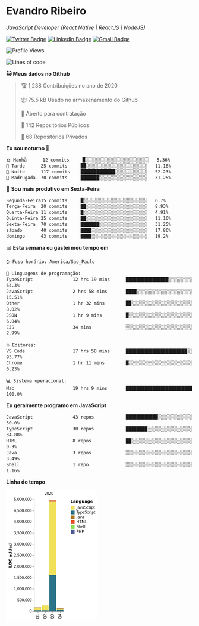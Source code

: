 # Evandro **Ribeiro**

*JavaScript Developer (React Native | ReactJS | NodeJS)*

[![Twitter Badge](https://img.shields.io/badge/-@ribeiroevandro-201B2D?style=flat-square&labelColor=201B2D&logo=twitter&logoColor=white&link=https://twitter.com/ribeiroevandro)](https://twitter.com/ribeiroevandro) 
[![Linkedin Badge](https://img.shields.io/badge/-Evandro%20Ribeiro-201B2D?style=flat-square&logo=Linkedin&logoColor=white&link=https://www.linkedin.com/in/ribeiroevandro)](https://www.linkedin.com/in/ribeiroevandro) 
[![Gmail Badge](https://img.shields.io/badge/-oi@ribeiroevandro.com.br-201B2D?style=flat-square&logo=Gmail&logoColor=white&link=mailto:oi@ribeiroevandro.com.br)](mailto:oi@ribeiroevandro.com.br)


<!--START_SECTION:waka-->
![Profile Views](http://img.shields.io/badge/Visualizac%C3%B5es%20do%20perfil-1-blue)

![Lines of code](https://img.shields.io/badge/Desde%20o%20Hello%20World%20eu%20escrevi-11.8%20million%20linhas%20de%20c%C3%B3digo-blue)

**🐱 Meus dados no Github** 

> 🏆 1,238 Contribuições no ano de 2020
 > 
> 📦 75.5 kB Usado no armazenamento do Github 
 > 
> 💼 Aberto para contratação
 > 
> 📜 142 Repositórios Públicos 
 > 
> 🔑 68 Repositórios Privados  

**Eu sou noturno 🦉** 

```text
🌞 Manhã      12 commits     █░░░░░░░░░░░░░░░░░░░░░░░░   5.36% 
🌆 Tarde      25 commits     ██░░░░░░░░░░░░░░░░░░░░░░░   11.16% 
🌃 Noite      117 commits    █████████████░░░░░░░░░░░░   52.23% 
🌙 Madrugada  70 commits     ███████░░░░░░░░░░░░░░░░░░   31.25%

```
📅 **Sou mais produtivo em Sexta-Feira** 

```text
Segunda-Feira15 commits     █░░░░░░░░░░░░░░░░░░░░░░░░   6.7% 
Terça-Feira  20 commits     ██░░░░░░░░░░░░░░░░░░░░░░░   8.93% 
Quarta-Feira 11 commits     █░░░░░░░░░░░░░░░░░░░░░░░░   4.91% 
Quinta-Feira 25 commits     ██░░░░░░░░░░░░░░░░░░░░░░░   11.16% 
Sexta-Feira  70 commits     ███████░░░░░░░░░░░░░░░░░░   31.25% 
sábado       40 commits     ████░░░░░░░░░░░░░░░░░░░░░   17.86% 
domingo      43 commits     ████░░░░░░░░░░░░░░░░░░░░░   19.2%

```


📊 **Esta semana eu gastei meu tempo em** 

```text
⌚︎ Fuso horário: America/Sao_Paulo

💬 Linguagens de programação: 
TypeScript               12 hrs 19 mins      ████████████████░░░░░░░░░   64.3% 
JavaScript               2 hrs 58 mins       ████░░░░░░░░░░░░░░░░░░░░░   15.51% 
Other                    1 hr 32 mins        ██░░░░░░░░░░░░░░░░░░░░░░░   8.02% 
JSON                     1 hr 9 mins         █░░░░░░░░░░░░░░░░░░░░░░░░   6.04% 
EJS                      34 mins             ░░░░░░░░░░░░░░░░░░░░░░░░░   2.99%

🔥 Editores: 
VS Code                  17 hrs 58 mins      ███████████████████████░░   93.77% 
Chrome                   1 hr 11 mins        █░░░░░░░░░░░░░░░░░░░░░░░░   6.23%

💻 Sistema operacional: 
Mac                      19 hrs 9 mins       █████████████████████████   100.0%

```

**Eu geralmente programo em JavaScript** 

```text
JavaScript               43 repos            ████████████░░░░░░░░░░░░░   50.0% 
TypeScript               30 repos            ████████░░░░░░░░░░░░░░░░░   34.88% 
HTML                     8 repos             ██░░░░░░░░░░░░░░░░░░░░░░░   9.3% 
Java                     3 repos             ░░░░░░░░░░░░░░░░░░░░░░░░░   3.49% 
Shell                    1 repo              ░░░░░░░░░░░░░░░░░░░░░░░░░   1.16%

```


**Linha do tempo**

![Chart not found](https://raw.githubusercontent.com/ribeiroevandro/ribeiroevandro/master/charts/bar_graph.png) 


<!--END_SECTION:waka-->
